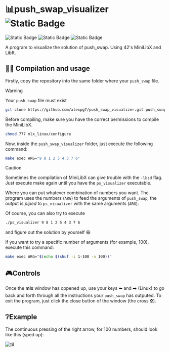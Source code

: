 # 📊push_swap_visualizer ![Static Badge](https://img.shields.io/badge/Original-blue?style=for-the-badge)
![Static Badge](https://img.shields.io/badge/c-grey?style=flat&logo=c)
![Static Badge](https://img.shields.io/badge/Makefile-green?style=flat&logo=AnkerMake)
![Static Badge](https://img.shields.io/badge/status-completed-green?style=flat)

A program to visualize the solution of push_swap. Using 42's MiniLibX and Libft.

## :hammer::book: Compilation and usage
Firstly, copy the repository into the same folder where your `push_swap` file.

> [!WARNING]
> Your `push_swap` file must exist

```bash
git clone https://github.com/alexpg7/push_swap_visualizer.git push_swap_visualizer && cd push_swap_visualizer
```

Before compiling, make sure you have the correct permissions to compile the MiniLibX.

```bash
chmod 777 mlx_linux/configure
```

Now, inside the `push_swap_visualizer` folder, just execute the following command:

```bash
make exec ARG="9 8 1 2 5 4 3 7 6"
```

> [!CAUTION]
> Sometimes the compilation of MiniLibX can give trouble with the `-lbsd` flag. Just execute make again until you have the `ps_visualizer` executable.

Where you can put whatever combination of numbers you want. The program uses the numbers (`ARG`) to feed the arguments of `push_swap`, the output is _piped_ to `ps_visualizer` with the same arguments (`ARG`).

Of course, you can also try to execute
```bash
./ps_visualizer 9 8 1 2 5 4 3 7 6
```
and figure out the solution by yourself 😆

If you want to try a specific number of arguments (for example, 100), execute this command:


```bash
make exec ARG="$(echo $(shuf -i 1-100 -n 100))"
```

## 🎮Controls

Once the **mlx** window has oppened up, use your keys ⬅️ and ➡️ (Linux) to go back and forth through all the instructions your `push_swap` has outputed. To exit the program, just click the close button of the window (the cross ❎).

## ❔Example

The continuous pressing of the right arrow, for 100 numbers, should look like this (sped up):

![til](https://github.com/alexpg7/Images/blob/main/ps_visualizer/Visualizer.gif)

